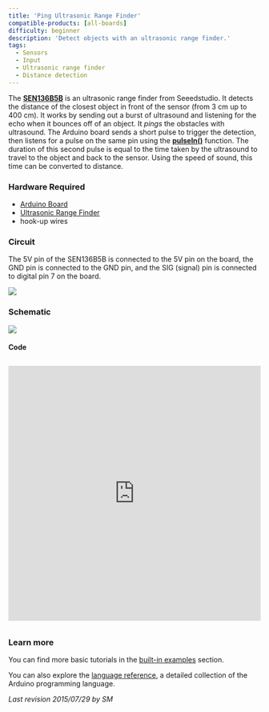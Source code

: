 ```yaml
---
title: 'Ping Ultrasonic Range Finder'
compatible-products: [all-boards]
difficulty: beginner
description: 'Detect objects with an ultrasonic range finder.'
tags: 
  - Sensors
  - Input
  - Ultrasonic range finder
  - Distance detection
---
```


The [**SEN136B5B**](http://wiki.seeed.cc/Ultra*Sonic*range*measurement*module/) is an ultrasonic range finder from Seeedstudio.  It detects the distance of the closest object in front of the sensor (from 3 cm up to 400 cm).  It works by sending out a burst of ultrasound and listening for the echo when it bounces off of an object. It *pings* the obstacles with ultrasound. The Arduino board sends a short pulse to trigger the detection, then listens for a pulse on the same pin using the [**pulseIn()**](https://www.arduino.cc/reference/en/language/functions/advanced-io/pulsein/) function.  The duration of this second pulse is equal to the time taken by the ultrasound to travel to the object and back to the sensor.  Using the speed of sound, this time can be converted to distance.

### Hardware Required

- [Arduino Board](https://store.arduino.cc/collections/boards-modules)
- [Ultrasonic Range Finder](http://wiki.seeed.cc/Ultra*Sonic*range*measurement*module/)
- hook-up wires

### Circuit

The 5V pin of the SEN136B5B is connected to the 5V pin on the board, the GND pin is connected to the GND pin, and the SIG (signal) pin is connected to digital pin 7 on the board.


![](assets/circuit.png)


### Schematic


![](assets/schematic.png)

#### Code

<iframe src='https://create.arduino.cc/example/builtin/06.Sensors%5CPing/Ping/preview?embed&snippet' style='height:510px;width:100%;margin:10px 0' frameborder='0'></iframe>

### Learn more

You can find more basic tutorials in the [built-in examples](/built-in-examples) section.

You can also explore the [language reference](https://www.arduino.cc/reference/en/), a detailed collection of the Arduino programming language.

*Last revision 2015/07/29 by SM*